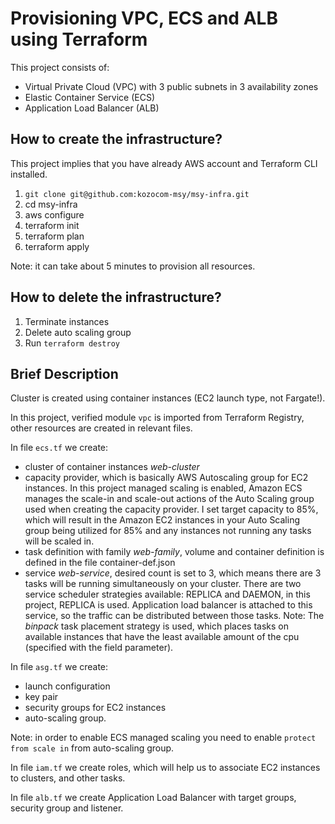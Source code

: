 # Provisioning VPC, ECS and ALB using Terraform

This project consists of:
- Virtual Private Cloud (VPC) with 3 public subnets in 3 availability zones
- Elastic Container Service (ECS)
- Application Load Balancer (ALB)

## How to create the infrastructure?
This project implies that you have already AWS account and Terraform CLI installed.
1. `git clone git@github.com:kozocom-msy/msy-infra.git`
2. cd msy-infra
3. aws configure
4. terraform init
5. terraform plan
6. terraform apply

Note: it can take about 5 minutes to provision all resources.
## How to delete the infrastructure?
1. Terminate instances
2. Delete auto scaling group
3. Run `terraform destroy`

## Brief Description

Cluster is created using container instances (EC2 launch type, not Fargate!). 

In this project, verified module `vpc` is imported from Terraform Registry, other resources are created in relevant files.

In file `ecs.tf` we create:
  - cluster of container instances _web-cluster_
  - capacity provider, which is basically AWS Autoscaling group for EC2 instances. In this project managed scaling is enabled, Amazon ECS manages the scale-in and scale-out actions of the Auto Scaling group used when creating the capacity provider. I set target capacity to 85%, which will result in the Amazon EC2 instances in your Auto Scaling group being utilized for 85% and any instances not running any tasks will be scaled in.
  - task definition with family _web-family_, volume and container definition is defined in the file container-def.json
  - service _web-service_, desired count is set to 3, which means there are 3 tasks will be running simultaneously on your cluster. There are two service scheduler strategies available: REPLICA and DAEMON, in this project, REPLICA is used. Application load balancer is attached to this service, so the traffic can be distributed between those tasks.
  Note: The _binpack_ task placement strategy is used, which places tasks on available instances that have the least available amount of the cpu (specified with the field parameter). 

In file `asg.tf` we create:
  - launch configuration
  - key pair
  - security groups for EC2 instances
  - auto-scaling group. 

Note: in order to enable ECS managed scaling you need to enable `protect from scale in` from auto-scaling group.

In file `iam.tf` we create roles, which will help us to associate EC2 instances to clusters, and other tasks.

In file `alb.tf` we create Application Load Balancer with target groups, security group and listener. 

